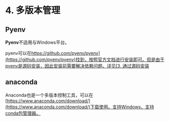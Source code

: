 # 4. 多版本管理

## Pyenv

**Pyenv**不适用与Windows平台。

pyenv可以在[https://github.com/pyenv/pyenv](https://github.com/pyenv/pyenv)找到，按照官方文档进行安装即可。但是由于pyenv是源码安装，因此安装前需要解决依赖问题。详见[3. 通过源码安装](https://github.com/yaoyao1128/StudyPython/tree/670cda1dbf3df4104d0052e7f35d10de5d188993/0.-ji-chu-zhi-shi-yu-an-zhuang/3.通过源码安装)

## anaconda

Anaconda也是一个多版本控制工具，可以在[https://www.anaconda.com/download/](https://www.anaconda.com/download/)下载使用。支持Windows，支持conda包管理器。

